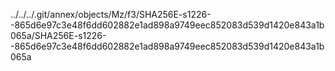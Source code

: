 ../../../.git/annex/objects/Mz/f3/SHA256E-s1226--865d6e97c3e48f6dd602882e1ad898a9749eec852083d539d1420e843a1b065a/SHA256E-s1226--865d6e97c3e48f6dd602882e1ad898a9749eec852083d539d1420e843a1b065a